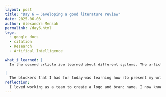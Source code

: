 ```yaml
---
layout: post
title: "Day 6 – Developing a good literature review"
date: 2025-06-03
author: Alexandra Mensah
permalink: /day6.html
tags: 
  - google docs
  - citation
  - Research
  - Artifical Intelligence

what_i_learned: |
  In the second article ive learned about different systems. The article explains the importance of monitoring water quality. Durgun’s study integrates artificial intelligence with sensors to monitor water quality in real time, taking care of key challenges in water contamination and public health.Durgun’s research highlights a pivotal shift in water quality monitoring towards smarter, AI-driven solutions. While the study achieves remarkable accuracy and reliability, future research should focus on validating these methods across diverse environmental conditions to broaden their applicability.

|
  The blockers that I had for today was learning how nto present my written review confidently and effective. I will use this as practice for the final article paper we are writing and for the final presentation. We had some trouble  nthi
reflection: |
  I loved working as a team to create a logo and brand name. I now know how to collaborate and use critical thinking for a design project. Alexes was very collaborative with me when it came to the name and praise was realy good at pitching ideas. Reiner explained the product details. 
---
```

